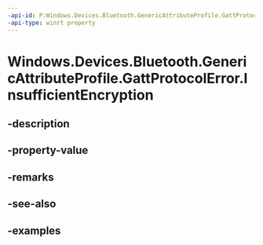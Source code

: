 ```yaml
---
-api-id: P:Windows.Devices.Bluetooth.GenericAttributeProfile.GattProtocolError.InsufficientEncryption
-api-type: winrt property
---
```


<!-- Property syntax.
public byte InsufficientEncryption { get; }
-->

# Windows.Devices.Bluetooth.GenericAttributeProfile.GattProtocolError.InsufficientEncryption

## -description

## -property-value

## -remarks

## -see-also

## -examples

